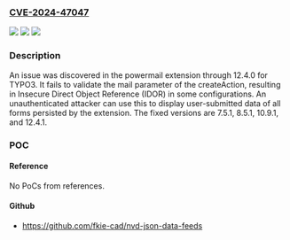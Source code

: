 ### [CVE-2024-47047](https://cve.mitre.org/cgi-bin/cvename.cgi?name=CVE-2024-47047)
![](https://img.shields.io/static/v1?label=Product&message=n%2Fa&color=blue)
![](https://img.shields.io/static/v1?label=Version&message=n%2Fa&color=blue)
![](https://img.shields.io/static/v1?label=Vulnerability&message=n%2Fa&color=brighgreen)

### Description

An issue was discovered in the powermail extension through 12.4.0 for TYPO3. It fails to validate the mail parameter of the createAction, resulting in Insecure Direct Object Reference (IDOR) in some configurations. An unauthenticated attacker can use this to display user-submitted data of all forms persisted by the extension. The fixed versions are 7.5.1, 8.5.1, 10.9.1, and 12.4.1.

### POC

#### Reference
No PoCs from references.

#### Github
- https://github.com/fkie-cad/nvd-json-data-feeds

